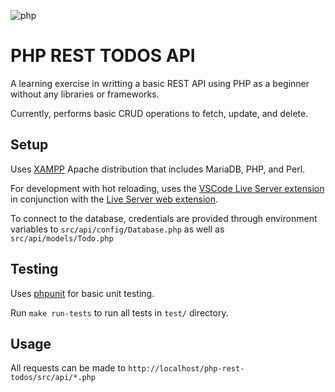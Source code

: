 ![php](https://miro.medium.com/max/1050/1*TrVpYovCjQBDzfHsjwNODA.jpeg)

# PHP REST TODOS API

A learning exercise in writting a basic REST API using PHP as a beginner without any libraries or frameworks.

Currently, performs basic CRUD operations to fetch, update, and delete.

## Setup
Uses [XAMPP](https://www.apachefriends.org/) Apache distribution that includes MariaDB, PHP, and Perl.

For development with hot reloading, uses the [VSCode Live Server extension](https://marketplace.visualstudio.com/items?itemName=ritwickdey.LiveServer) in conjunction with the [Live Server web extension](https://chrome.google.com/webstore/detail/live-server-web-extension/fiegdmejfepffgpnejdinekhfieaogmj?hl=en-US).

To connect to the database, credentials are provided through environment variables to `src/api/config/Database.php` as well as `src/api/models/Todo.php`

## Testing
Uses [phpunit](https://phpunit.de/) for basic unit testing.

Run `make run-tests` to run all tests in `test/` directory.
## Usage
All requests can be made to `http://localhost/php-rest-todos/src/api/*.php`
